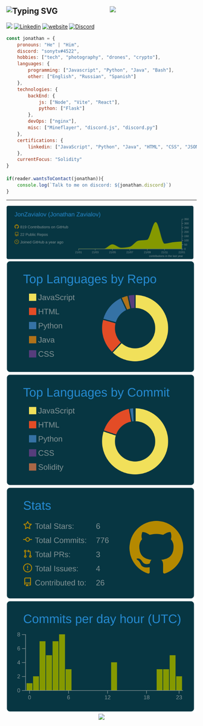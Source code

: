 ![Typing SVG](https://readme-typing-svg.herokuapp.com?color=FFFFFF&size=25&vCenter=true&width=300&height=25&lines=I'm+Jonathan+Zavialov!)
<img align='right' src="https://media.giphy.com/media/M9gbBd9nbDrOTu1Mqx/giphy.gif" width="230">
---
![](https://komarev.com/ghpvc/?username=JonZavialov&color=073642&style=flat-square)
[![Linkedin](https://img.shields.io/badge/-Jonathan-blue?style=flat-square&logo=Linkedin&logoColor=white&link=https://www.linkedin.com/in/jonathan-zavialov-6404b61bb)](https://www.linkedin.com/in/jonathan-zavialov-6404b61bb)
[![website](https://img.shields.io/badge/-Website-blue?style=flat-square&logo=Google-Chrome&logoColor=white&link=http://jonzav.me/)](http://jonzav.me/)
[![Discord](https://img.shields.io/badge/-Discord--%20sonytv%234522-blue?style=flat-square&logo=Discord&logoColor=white)](https://discord.com/users/384767042525331458)

```javascript
const jonathan = {
    pronouns: "He" | "Him",
    discord: "sonytv#4522",
    hobbies: ["tech", "photography", "drones", "crypto"],
    languages: {
        programming: ["Javascript", "Python", "Java", "Bash"],
        other: ["English", "Russian", "Spanish"]
    },
    technologies: {
        backEnd: {
            js: ["Node", "Vite", "React"],
            python: ["Flask"]
        },
        devOps: ["nginx"],
        misc: ["Mineflayer", "discord.js", "discord.py"]
    },
    certifications: {
        linkedin: ["JavaScript", "Python", "Java", "HTML", "CSS", "JSON", "Git"]
    },
    currentFocus: "Solidity"
}

if(reader.wantsToContact(jonathan)){
    console.log(`Talk to me on discord: ${jonathan.discord}`)
}
```

---
<p align="center">
    <img src="https://raw.githubusercontent.com/JonZavialov/JonZavialov/master/profile-summary-card-output/solarized_dark/0-profile-details.svg">
    <img src= "https://raw.githubusercontent.com/JonZavialov/JonZavialov/master/profile-summary-card-output/solarized_dark/1-repos-per-language.svg">
    <img src= "https://raw.githubusercontent.com/JonZavialov/JonZavialov/master/profile-summary-card-output/solarized_dark/2-most-commit-language.svg">
    <img src= "https://raw.githubusercontent.com/JonZavialov/JonZavialov/master/profile-summary-card-output/solarized_dark/3-stats.svg">
    <img src= "https://raw.githubusercontent.com/JonZavialov/JonZavialov/master/profile-summary-card-output/solarized_dark/4-productive-time.svg">
    <img src= "http://github-readme-streak-stats.herokuapp.com?user=JonZavialov&theme=solarized-dark&hide_border=true">
</p>
